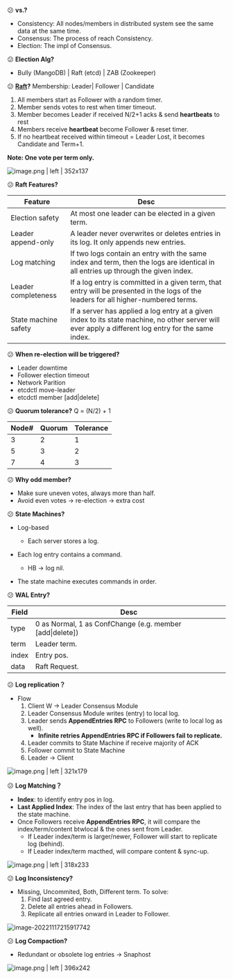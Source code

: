 :confused: **vs.?**

- Consistency: All nodes/members in distributed system see the same data at the same time.
- Consensus: The process of reach Consistency.
- Election: The impl of Consensus.



:confused: **Election Alg?**

- Bully (MangoDB) | Raft (etcd) | ZAB (Zookeeper)



:confused: **[Raft](https://thesecretlivesofdata.com/raft/)?** Membership: Leader| Follower | Candidate

1. All members start as Follower with a random timer.
2. Member sends votes to rest when timer timeout.
3. Member becomes Leader if received N/2+1 acks & send **heartbeats** to rest
4. Members receive **heartbeat** become Follower & reset timer.
5. If no heartbeat received within timeout = Leader Lost, it becomes Candidate and Term+1.

**Note: One vote per term only.**



![image.png | left | 352x137](https://gw.alipayobjects.com/mdn/rms_da499f/afts/img/A*eTJ3SZlSpsIAAAAAAAAAAABjARQnAQ)



:confused: **Raft Features?**

| Feature              | Desc                                                         |
| -------------------- | ------------------------------------------------------------ |
| Election safety      | At most one leader can be elected in a given term.           |
| Leader append-only   | A leader never overwrites or deletes entries in its log. It only appends new entries. |
| Log matching         | If two logs contain an entry with the same index and term, then the logs are identical in all entries up through the given index. |
| Leader completeness  | If a log entry is committed in a given term, that entry will be presented in the logs of the leaders for all higher-numbered terms. |
| State machine safety | If a server has applied a log entry at a given index to its state machine, no other server will ever apply a different log entry for the same index. |



:confused: **When re-election will be triggered?**

- Leader downtime
- Follower election timeout
- Network Parition
- etcdctl move-leader
- etcdctl member [add|delete]



:confused: **Quorum tolerance?** Q = (N/2) + 1

| Node# | Quorum | Tolerance |
| ----- | ------ | --------- |
| 3     | 2      | 1         |
| 5     | 3      | 2         |
| 7     | 4      | 3         |



:confused: **Why odd member?**

- Make sure uneven votes, always more than half.
- Avoid even votes → re-election → extra cost



:confused: **State Machines?**

- Log-based

  - Each server stores a log.
- Each log entry contains a command.
    - HB → log nil.
- The state machine executes commands in order.
  



:confused: **WAL Entry?**

| Field | Desc                                                     |
| ----- | -------------------------------------------------------- |
| type  | 0 as Normal, 1 as ConfChange (e.g. member [add\|delete]) |
| term  | Leader term.                                             |
| index | Entry pos.                                               |
| data  | Raft Request.                                            |



:confused: **Log replication？**

- Flow
  1. Client W → Leader Consensus Module
  2. Leader Consensus Module writes (entry) to local log.
  3. Leader sends **AppendEntries RPC** to Followers (write to local log as well).
     - **Infinite retries AppendEntries RPC if Followers fail to replicate.**
  4. Leader commits to State Machine if receive majority of ACK
  5. Follower commit to State Machine
  6. Leader → Client



![image.png | left | 321x179](https://gw.alipayobjects.com/mdn/rms_da499f/afts/img/A*OiwGTZnO2uMAAAAAAAAAAABjARQnAQ)



:confused: **Log Matching？**

- **Index**: to identify entry pos in log.
- **Last Applied Index**: The index of the last entry that has been applied to the state machine. 
- Once Followers receive **AppendEntries RPC**, it will compare the index/term/content btwlocal & the ones sent from Leader.
  - If Leader index/term is larger/newer, Follower will start to replicate log (behind).
  - If Leader index/term macthed, will compare content & sync-up.



![image.png | left | 318x233](https://gw.alipayobjects.com/mdn/rms_da499f/afts/img/A*Bn5lR6TAWEwAAAAAAAAAAABjARQnAQ)



:confused: **Log Inconsistency?**

- Missing, Uncommited, Both, Different term. To solve:
  1. Find last agreed entry.
  2. Delete all entries ahead in Followers.
  3. Replicate all entries onward in Leader to Follower.



![image-20221117215917742](http://sm.nsddd.top/smimage-20221117215917742.png)



:confused: **Log Compaction?**

- Redundant or obsolete log entries → Snaphost



![image.png | left | 396x242](https://gw.alipayobjects.com/mdn/rms_da499f/afts/img/A*77gySo2CTewAAAAAAAAAAABjARQnAQ)
